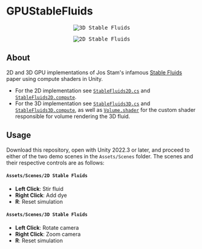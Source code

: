 # GPUStableFluids
<p align="center">
  <kbd>
    <img src="https://github.com/matthiasbroske/GPUStableFluids/assets/82914350/cb2b031c-8d24-45a1-bf07-79ba8a6b314f" alt="3D Stable Fluids"/>
  </kbd>
</p>
<p align="center">
  <kbd>
    <img src="https://github.com/matthiasbroske/GPUStableFluids/assets/82914350/9ef14477-890a-46f2-ac40-45e535146055" alt="2D Stable Fluids"/>
  </kbd>
</p>

## About
2D and 3D GPU implementations of Jos Stam's infamous [Stable Fluids](https://pages.cs.wisc.edu/~chaol/data/cs777/stam-stable_fluids.pdf) paper using compute shaders in Unity. 
- For the 2D implementation see [`StableFluids2D.cs`](https://github.com/matthiasbroske/GPUStableFluids/blob/6c23f76ec53433a3ead6f9527654010fc71146fb/Assets/Scripts/StableFluids2D.cs) and [`StableFluids2D.compute`](https://github.com/matthiasbroske/GPUStableFluids/blob/6c23f76ec53433a3ead6f9527654010fc71146fb/Assets/Compute/StableFluids2D.compute).
- For the 3D implementation see [`StableFluids3D.cs`](https://github.com/matthiasbroske/GPUStableFluids/blob/6c23f76ec53433a3ead6f9527654010fc71146fb/Assets/Scripts/StableFluids3D.cs) and [`StableFluids3D.compute`](https://github.com/matthiasbroske/GPUStableFluids/blob/6c23f76ec53433a3ead6f9527654010fc71146fb/Assets/Compute/StableFluids3D.compute), as well as [`Volume.shader`](https://github.com/matthiasbroske/GPUStableFluids/blob/6c23f76ec53433a3ead6f9527654010fc71146fb/Assets/Shaders/Volume.shader) for the custom shader responsible for volume rendering the 3D fluid.

## Usage
Download this repository, open with Unity 2022.3 or later, and proceed to either of the two demo scenes in the `Assets/Scenes` folder. The scenes and their respective controls are as follows:
#### `Assets/Scenes/2D Stable Fluids`
- **Left Click**: Stir fluid
- **Right Click**: Add dye
- **R**: Reset simulation
#### `Assets/Scenes/3D Stable Fluids`
- **Left Click**: Rotate camera
- **Right Click**: Zoom camera
- **R**: Reset simulation
